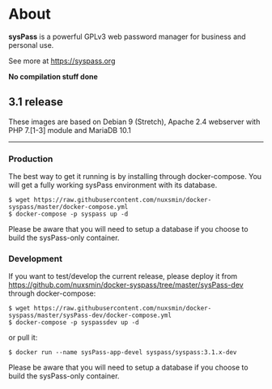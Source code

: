 # About

**sysPass** is a powerful GPLv3 web password manager for business and personal use.

See more at https://syspass.org

**No compilation stuff done**

## 3.1 release

These images are based on Debian 9 (Stretch), Apache 2.4 webserver with PHP 7.[1-3] module and MariaDB 10.1

---

### Production

The best way to get it running is by installing through docker-compose. You will get a fully working sysPass environment with its database.

```
$ wget https://raw.githubusercontent.com/nuxsmin/docker-syspass/master/docker-compose.yml
$ docker-compose -p syspass up -d
```

Please be aware that you will need to setup a database if you choose to build the sysPass-only container.

### Development

If you want to test/develop the current release, please deploy it from https://github.com/nuxsmin/docker-syspass/tree/master/sysPass-dev through docker-compose:

```
$ wget https://raw.githubusercontent.com/nuxsmin/docker-syspass/master/sysPass-dev/docker-compose.yml
$ docker-compose -p syspassdev up -d
```

or pull it:

```
$ docker run --name sysPass-app-devel syspass/syspass:3.1.x-dev
```

Please be aware that you will need to setup a database if you choose to build the sysPass-only container.
